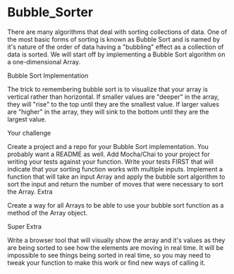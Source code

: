 # Bubble_Sorter
There are many algorithms that deal with sorting collections of data. One of the most basic forms of sorting is known as Bubble Sort and is named by it's nature of the order of data having a "bubbling" effect as a collection of data is sorted. We will start off by implementing a Bubble Sort algorithm on a one-dimensional Array.

Bubble Sort Implementation

The trick to remembering bubble sort is to visualize that your array is vertical rather than horizontal. If smaller values are "deeper" in the array, they will "rise" to the top until they are the smallest value. If larger values are "higher" in the array, they will sink to the bottom until they are the largest value.

Your challenge

Create a project and a repo for your Bubble Sort implementation. You probably want a README as well.
Add Mocha/Chai to your project for writing your tests against your function.
Write your tests FIRST that will indicate that your sorting function works with multiple inputs.
Implement a function that will take an input Array and apply the bubble sort algorithm to sort the input and return the number of moves that were necessary to sort the Array.
Extra

Create a way for all Arrays to be able to use your bubble sort function as a method of the Array object.

Super Extra

Write a browser tool that will visually show the array and it's values as they are being sorted to see how the elements are moving in real time. It will be impossible to see things being sorted in real time, so you may need to tweak your function to make this work or find new ways of calling it.